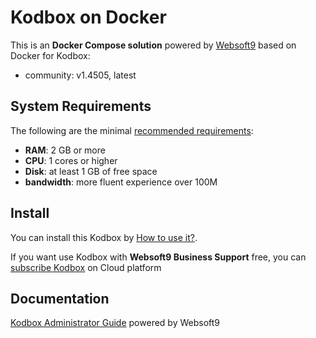 # Kodbox on Docker  

This is an **Docker Compose solution** powered by [Websoft9](https://www.websoft9.com) based on Docker for Kodbox:


 - community:  v1.4505, latest


## System Requirements

The following are the minimal [recommended requirements](http://kodcloud.com):

* **RAM**: 2 GB or more
* **CPU**: 1 cores or higher
* **Disk**: at least 1 GB of free space
* **bandwidth**: more fluent experience over 100M  

## Install

You can install this Kodbox by [How to use it?](https://github.com/Websoft9/docker-library#how-to-use-it).   

If you want use Kodbox with **Websoft9 Business Support** free, you can [subscribe Kodbox](https://www.websoft9.com/apps) on Cloud platform

## Documentation

[Kodbox Administrator Guide](https://support.websoft9.com/docs/kodbox) powered by Websoft9